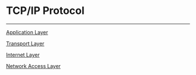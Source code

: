 # TCP/IP Protocol

---

[Application Layer](TCP_IP_Protocol/Application_Layer.md)

[Transport Layer](TCP_IP_Protocol/Transport_Layer.md)

[Internet Layer](TCP_IP_Protocol/Internet_Layer.md)

[Network Access Layer](TCP_IP_Protocol/Network_Access_Layer.md)